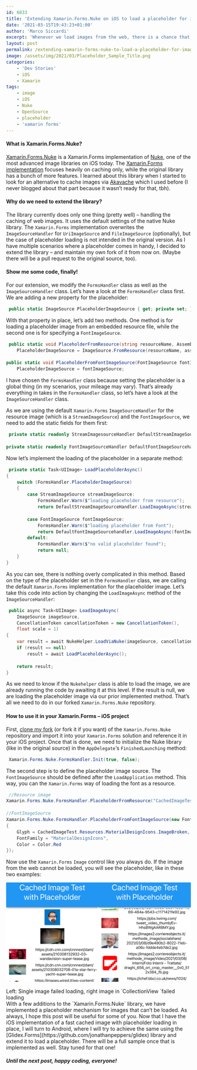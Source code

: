 ```yaml
---
id: 6833
title: 'Extending Xamarin.Forms.Nuke on iOS to load a placeholder for images that fail to load'
date: '2021-03-15T19:43:23+01:00'
author: 'Marco Siccardi'
excerpt: 'Whenever we load images from the web, there is a chance that the loading fails. For better user experience, having a placeholder mechanism ready is essential. In this post, I will show you how I extended my fork of Xamarin.Forms.Nuke to achieve this goal on iOS.'
layout: post
permalink: /extending-xamarin-forms-nuke-to-load-a-placeholder-for-images-that-fail-to-load/
image: /assets/img/2021/03/Placeholder_Sample_Title.png
categories:
    - 'Dev Stories'
    - iOS
    - Xamarin
tags:
    - image
    - iOS
    - Nuke
    - OpenSource
    - placeholder
    - 'xamarin forms'
---
```


#### What is Xamarin.Forms.Nuke?

[Xamarin.Forms.Nuke](https://www.sharpnado.com/xamarin-forms-nuke/) is a Xamarin.Forms implementation of [Nuke](https://github.com/kean/Nuke), one of the most advanced image libraries on iOS today. The [Xamarin.Forms implementation](https://github.com/roubachof/Xamarin.Forms.Nuke) focuses heavily on caching only, while the original library has a bunch of more features. I learned about this library when I started to look for an alternative to cache images via [Akavache](https://github.com/reactiveui/Akavache) which I used before (I never blogged about that part because it wasn’t ready for that, tbh).

#### Why do we need to extend the library?

The library currently does only one thing (pretty well) – handling the caching of web images. It uses the default settings of the native Nuke library. The `Xamarin.Forms` implementation overwrites the `ImageSourceHandler` for `UriImageSource` and `FileImageSource` (optionally), but the case of placeholder loading is not intended in the original version. As I have multiple scenarios where a placeholder comes in handy, I decided to extend the library – and maintain my own fork of it from now on. (Maybe there will be a pull request to the original source, too).

#### Show me some code, finally!

For our extension, we modify the `FormsHandler` class as well as the `ImageSourceHandler` class. Let’s have a look at the `FormsHandler` class first. We are adding a new property for the placeholder:

``` csharp
 public static ImageSource PlaceholderImageSource { get; private set; }
```
 
With that property in place, let’s add two methods. One method is for loading a placeholder image from an embedded resource file, while the second one is for specifying a `FontImageSource`.

``` csharp
 public static void PlaceholderFromResource(string resourceName, Assembly assembly) =>
    PlaceholderImageSource = ImageSource.FromResource(resourceName, assembly);

public static void PlaceholderFromFontImageSource(FontImageSource fontImageSource) =>
    PlaceholderImageSource = fontImageSource;
```
 
I have chosen the `FormsHandler` class because setting the placeholder is a global thing (in my scenarios, your mileage may vary). That’s already everything in takes in the `FormsHandler` class, so let’s have a look at the `ImageSourceHandler` class.

As we are using the default `Xamarin.Forms` `ImageSourceHandler` for the resource image (which is a `StreamImageSource`) and the `FontImageSource`, we need to add the static fields for them first:

``` csharp
 private static readonly StreamImagesourceHandler DefaultStreamImageSourceHandler = new StreamImagesourceHandler();

private static readonly FontImageSourceHandler DefaultFontImageSourcehandler = new FontImageSourceHandler();
```
 
Now let’s implement the loading of the placeholder in a separate method:

``` csharp
 private static Task<UIImage> LoadPlaceholderAsync()
{
    switch (FormsHandler.PlaceholderImageSource)
    {
        case StreamImageSource streamImageSource:
            FormsHandler.Warn($"loading placeholder from resource");
            return DefaultStreamImageSourceHandler.LoadImageAsync(streamImageSource);
                    
        case FontImageSource fontImageSource:
            FormsHandler.Warn($"loading placeholder from Font");
            return DefaultFontImageSourcehandler.LoadImageAsync(fontImageSource);
        default:
            FormsHandler.Warn($"no valid placeholder found");
            return null;
    }
}
```
 
As you can see, there is nothing overly complicated in this method. Based on the type of the placeholder set in the `FormsHandler` class, we are calling the default `Xamarin.Forms` implementation for the placeholder image. Let’s take this code into action by changing the `LoadImageAsync` method of the `ImageSourceHandler`:

``` csharp
 public async Task<UIImage> LoadImageAsync(
    ImageSource imageSource,
    CancellationToken cancellationToken = new CancellationToken(),
    float scale = 1)
{
    var result = await NukeHelper.LoadViaNuke(imageSource, cancellationToken, scale);
    if (result == null)
        result = await LoadPlaceholderAsync();

    return result;
}
```
 
As we need to know if the `Nukehelper` class is able to load the image, we are already running the code by awaiting it at this level. If the result is null, we are loading the placeholder image via our prior implemented method. That’s all we need to do in our forked `Xamarin.Forms.Nuke` repository.

#### How to use it in your Xamarin.Forms – iOS project

First, [clone my fork](https://github.com/MSiccDev/Xamarin.Forms.Nuke) (or fork it if you want) of the `Xamarin.Forms.Nuke` repository and import it into your `Xamarin.Forms` solution and reference it in your iOS project. Once that is done, we need to initialize the Nuke library (like in the original source) in the `AppDelegate`‘s `FinishedLaunching` method:

``` csharp
 Xamarin.Forms.Nuke.FormsHandler.Init(true, false);
```
 
 The second step is to define the placeholder image source. The `FontImageSource` should be defined after the `LoadApplication` method. This way, you can the `Xamarin.Forms` way of loading the font as a resource.

``` csharp
 //Resource image
Xamarin.Forms.Nuke.FormsHandler.PlaceholderFromResource("CachedImageTest.MSicc_Logo_Base_Blue_1024px_pad25.png", Assembly.GetAssembly(typeof(MainViewModel)));

//FontImageSource
Xamarin.Forms.Nuke.FormsHandler.PlaceholderFromFontImageSource(new FontImageSource
{
    Glyph = CachedImageTest.Resources.MaterialDesignIcons.ImageBroken,
    FontFamily = "MaterialDesignIcons",
    Color = Color.Red
});
```
 
Now use the `Xamarin.Forms` `Image` control like you always do. If the image from the web cannot be loaded, you will see the placeholder, like in these two examples:

![cached image placeholder sample](/assets/img/2021/03/Placeholder_Sample_Title.png)
<figcaption>Left: Single image failed loading, right image in `CollectionView `failed loading</figcaption>With a few additions to the `Xamarin.Forms.Nuke` library, we have implemented a placeholder mechanism for images that can’t be loaded. As always, I hope this post will be useful for some of you. Now that I have the iOS implementation of a fast cached image with placeholder loading in place, I will turn to Android, where I will try to achieve the same using the [Glidex.Forms](https://github.com/jonathanpeppers/glidex) library and extend it to load a placeholder. There will be a full sample once that is implemented as well. Stay tuned for that one!

##### Until the next post, happy coding, everyone!